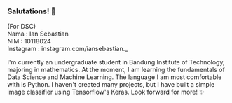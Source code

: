 ### Salutations! 👋

(For DSC) <br>
Nama      : Ian Sebastian <br>
NIM       : 10118024 <br>
Instagram : instagram.com/iansebastian._

I'm currently an undergraduate student in Bandung Institute of Technology, majoring in mathematics. 
At the moment, I am learning the fundamentals of Data Science and Machine Learning. 
The language I am most comfortable with is Python. I haven't created many projects, but I have built a simple image classifier using Tensorflow's Keras. 
Look forward for more! ✨

<!--
**iansebastian59/iansebastian59** is a ✨ _special_ ✨ repository because its `README.md` (this file) appears on your GitHub profile.

Here are some ideas to get you started:

- 🔭 I’m currently working on ...
- 🌱 I’m currently learning ...
- 👯 I’m looking to collaborate on ...
- 🤔 I’m looking for help with ...
- 💬 Ask me about ...
- 📫 How to reach me: ...
- 😄 Pronouns: ...
- ⚡ Fun fact: ...
-->

